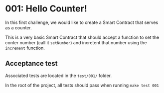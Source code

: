 # 001: Hello Counter!

In this first challenge, we would like to create a Smart Contract that serves as a counter.

This is a very basic Smart Contract that should accept a function to set the conter number (call it `setNumber`) and incretent that number using the `increment` function.

## Acceptance test

Associated tests are located in the `test/001/` folder.

In the root of the project, all tests should pass when running `make test 001`
